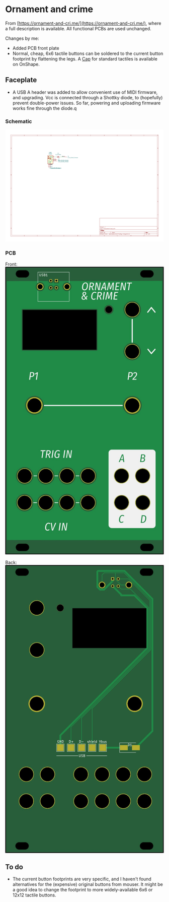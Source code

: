 # Ornament and crime

From [https://ornament-and-cri.me/](https://ornament-and-cri.me/), where a full description is available. All functional PCBs are used unchanged.

Changes by me:
- Added PCB front plate
- Normal, cheap, 6x6 tactile buttons can be soldered to the current button footprint by flattening the legs. A [Cap](https://cad.onshape.com/documents/e7815c3b6a7c64ea29c56868/w/138a4ec4b4cdb0bee4855473/e/5fd778d5bc32cc2b5d2f75c1) for standard tactiles is available on OnShape.

## Faceplate

- A USB A header was added to allow convenient use of MIDI firmware, and upgrading. Vcc is connected through a Shottky diode, to (hopefully) prevent double-power issues. So far, powering and uploading firmware works fine through the diode.q

### Schematic
![schematic](faceplate/export/Schematic/faceplate-schematic.svg)

### PCB
Front:
![faceplate](faceplate/export/PCB/2D_render/jlcpcb_green_enig/faceplate-top.jpg)

Back:
![faceplate](faceplate/export/PCB/2D_render/jlcpcb_green_enig/faceplate-bottom.jpg)

## To do

- The current button footprints are very specific, and I haven't found alternatives for the (expensive) original buttons from mouser. It might be a good idea to change the footprint to more widely-available 6x6 or 12x12 tactile buttons.
